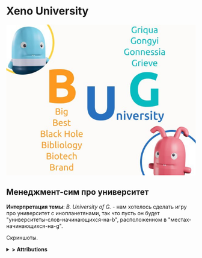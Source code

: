 # **Xeno University**

![title](https://raw.githubusercontent.com/VoidDruid/GameOff2021/master/_brand/banner.jpeg)

## Менеджмент-сим про университет



**Интерпретация темы**: *B. University of G.* - нам хотелось сделать игру про университет с инопланетянами, так что пусть он будет "университеты-слов-начинающихся-на-b", расположенном в "местах-начинающихся-на-g".

Скриншоты.

<details>
  <summary><b>> Attributions</b></summary>
  <ul>
    <li><i>Icons made by <a href="https://www.freepik.com">Freepik</a></i> from <a href="https://www.flaticon.com/">Flaticon</a></li>
    <li><a href="https://kenney.nl/assets">kenney.nl</a></li>
  </ul>
</details>
